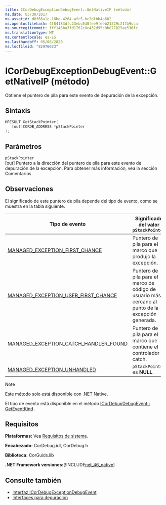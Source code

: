 ```yaml
---
title: ICorDebugExceptionDebugEvent::GetNativeIP (método)
ms.date: 03/30/2017
ms.assetid: d8f66a1c-16be-4264-afc5-bc2dfbb4a682
ms.openlocfilehash: 4f84183dfc23ebc0d0fee9feeb21329c217b9cca
ms.sourcegitcommit: fff146ba3fd1762c8c432d95c8b877825ae536fc
ms.translationtype: MT
ms.contentlocale: es-ES
ms.lasthandoff: 05/08/2020
ms.locfileid: "82976023"
---
```

# <a name="icordebugexceptiondebugeventgetstackpointer-method"></a>ICorDebugExceptionDebugEvent::GetNativeIP (método)
Obtiene el puntero de pila para este evento de depuración de la excepción.  
  
## <a name="syntax"></a>Sintaxis  
  
```cpp  
HRESULT GetStackPointer(  
   [out]CORDB_ADDRESS *pStackPointer  
);  
```  
  
## <a name="parameters"></a>Parámetros  
 `pStackPointer`  
 [out] Puntero a la dirección del puntero de pila para este evento de depuración de la excepción. Para obtener más información, vea la sección Comentarios.  
  
## <a name="remarks"></a>Observaciones  
 El significado de este puntero de pila depende del tipo de evento, como se muestra en la tabla siguiente.  
  
|Tipo de evento|Significado del valor `pStackPointer`|  
|----------------|--------------------------------------|  
|[MANAGED_EXCEPTION_FIRST_CHANCE](cordebugrecordformat-enumeration.md)|Puntero de pila para el marco que produjo la excepción.|  
|[MANAGED_EXCEPTION_USER_FIRST_CHANCE](cordebugrecordformat-enumeration.md)|Puntero de pila para el marco de código de usuario más cercano al punto de la excepción generada.|  
|[MANAGED_EXCEPTION_CATCH_HANDLER_FOUND](cordebugrecordformat-enumeration.md)|Puntero de pila para el marco que contiene el controlador catch.|  
|[MANAGED_EXCEPTION_UNHANDLED](cordebugrecordformat-enumeration.md)|`pStackPointer` es **NULL**.|  
  
> [!NOTE]
> Este método solo está disponible con .NET Native.  
  
 El tipo de evento está disponible en el método [ICorDebugDebugEvent:: GetEventKind](icordebugdebugevent-geteventkind-method.md) .  
  
## <a name="requirements"></a>Requisitos  
 **Plataformas:** Vea [Requisitos de sistema](../../get-started/system-requirements.md).  
  
 **Encabezado:** CorDebug.idl, CorDebug.h  
  
 **Biblioteca:** CorGuids.lib  
  
 **.NET Framework versiones:**[!INCLUDE[net_46_native](../../../../includes/net-46-native-md.md)]  
  
## <a name="see-also"></a>Consulte también

- [Interfaz ICorDebugExceptionDebugEvent](icordebugexceptiondebugevent-interface.md)
- [Interfaces para depuración](debugging-interfaces.md)
